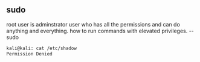 ## sudo

root user is adminstrator user who has all the permissions and can do anything and everything. 
how to run commands with elevated privileges. --  sudo

```bash
kali@kali: cat /etc/shadow
Permission Denied
```

